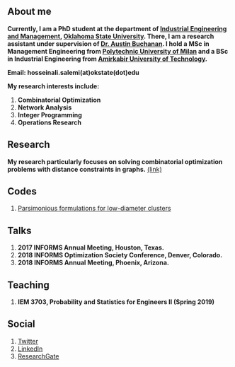 ## About me 

**Currently, I am a PhD student at the department of [Industrial Engineering and Management](https://iem.okstate.edu/), [Oklahoma State University](https://go.okstate.edu/). There, I am a research assistant under supervision of [Dr. Austin Buchanan](https://sites.google.com/site/austinlbuchanan/home). I hold a MSc in Management Engineering from [Polytechnic University of Milan](https://www.polimi.it/en/) and a BSc in Industrial Engineering from [Amirkabir University of Technology](http://aut.ac.ir/en/).**

**Email: hosseinali.salemi(at)okstate(dot)edu**

**My research interests include:** 
1. **Combinatorial Optimization**
2. **Network Analysis**
3. **Integer Programming**
4. **Operations Research** 

## Research
**My research particularly focuses on solving combinatorial optimization problems with distance constraints in graphs.** [(link)](./Research.md)

## Codes
1. [Parsimonious formulations for low-diameter clusters](https://github.com/halisalemi/ParsimoniousKClub)

## Talks
1. **2017 INFORMS Annual Meeting, Houston, Texas.**
2. **2018 INFORMS Optimization Society Conference, Denver, Colorado.**
3. **2018 INFORMS Annual Meeting, Phoenix, Arizona.**

## Teaching
1. **IEM 3703, Probability and Statistics for Engineers II (Spring 2019)**

## Social
1. [Twitter](https://twitter.com/HASalemi)
2. [LinkedIn](https://www.linkedin.com/in/hosseinali-salemi-a8762066/)
3. [ResearchGate](https://www.researchgate.net/profile/Hosseinali_Salemi)




